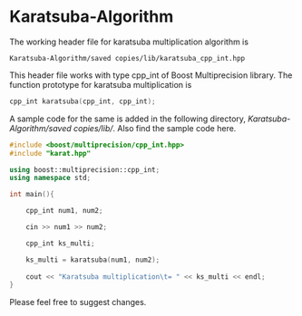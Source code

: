 # Karatsuba-Algorithm
The working header file for karatsuba multiplication algorithm is 
```
Karatsuba-Algorithm/saved copies/lib/karatsuba_cpp_int.hpp
```
This header file works with type cpp_int of Boost Multiprecision library.
The function prototype for karatsuba multiplication is
```cpp
cpp_int karatsuba(cpp_int, cpp_int);
```

A sample code for the same is added in the following directory, *Karatsuba-Algorithm/saved copies/lib/*.
Also find the sample code here.
```cpp
#include <boost/multiprecision/cpp_int.hpp>
#include "karat.hpp"

using boost::multiprecision::cpp_int;
using namespace std;

int main(){

	cpp_int num1, num2;

	cin >> num1 >> num2;

	cpp_int ks_multi;

	ks_multi = karatsuba(num1, num2);
	
	cout << "Karatsuba multiplication\t= " << ks_multi << endl;
}
```
Please feel free to suggest changes.
